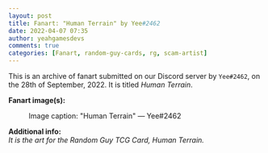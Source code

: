 ```yaml
---
layout: post
title: Fanart: "Human Terrain" by Yee#2462
date: 2022-04-07 07:35
author: yeahgamesdevs
comments: true
categories: [Fanart, random-guy-cards, rg, scam-artist]
---
```

<!-- wp:paragraph -->
<p>This is an archive of fanart submitted on our Discord server by <code>Yee#2462</code>, on the 28th of September, 2022. It is titled <em>Human Terrain</em>.</p>
<!-- /wp:paragraph -->

<!-- wp:paragraph -->
<p><strong>Fanart image(s):</strong></p>
<!-- /wp:paragraph -->

<!-- wp:image {"sizeSlug":"large","linkDestination":"none"} -->
<figure class="wp-block-image size-large"><img src="https://media.discordapp.net/attachments/892177662230016060/892513185578483712/unknown.png?width=194&amp;height=257" alt="" /><figcaption>Image caption: "Human Terrain" — Yee#2462</figcaption></figure>
<!-- /wp:image -->

<!-- wp:paragraph -->
<p><strong>Additional info:</strong><br><em>It is the art for the Random Guy TCG Card, Human Terrain.</em></p>
<!-- /wp:paragraph -->
